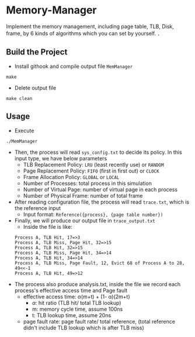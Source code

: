 # Memory-Manager

Implement the memory management, including page table, TLB, Disk, frame, by 6 kinds of algorithms which you can set by yourself.
．
## Build the Project
* Install githook and compile output file ```MemManager```
```
make
```
* Delete output file
```
make clean
```
## Usage
* Execute
```
./MemManager
```
* Then, the process will read ```sys_config.txt``` to decide its policy. In this input type, we have below parameters
  * TLB Replacement Policy: ```LRU``` (least recently use) or ```RANDOM```
  * Page Replacement Policy: ```FIFO``` (first in first out) or ```CLOCK```
  * Frame Allocation Policy: ```GLOBAL``` or ```LOCAL```
  * Number of Processes: total process in this simulation
  * Number of Virtual Page: number of virtual page in each process
  * Number of Physical Frame: number of total frame
* After reading configuration file, the process will read ```trace.txt```, which is the reference input
  * Input format: ```Reference({process}, {page table number})```
* Finally, we will produce our output file in ```trace_output.txt```
  * Inside the file is like:
  ```
  Process A, TLB Hit, 17=>3
  Process A, TLB Miss, Page Hit, 32=>15
  Process A, TLB Hit, 32=>15
  Process A, TLB Miss, Page Hit, 34=>14
  Process A, TLB Hit, 34=>14
  Process A, TLB Miss, Page Fault, 12, Evict 68 of Process A to 28, 49<<-1
  Process A, TLB Hit, 49=>12
  ```
* The process also produce analysis.txt, inside the file we record each process's effective access time and Page fault
  * effective access time: α(m+t) + (1- α)(2m+t)
    * $\alpha$: hit ratio (TLB hit/ total TLB lookup)
    * m: memory cycle time, assume 100ns
    * t: TLB lookup time, assume 20ns
  * page fault rate: page fault rate/ total reference, (total reference didn't include TLB lookup which is after TLB miss)
